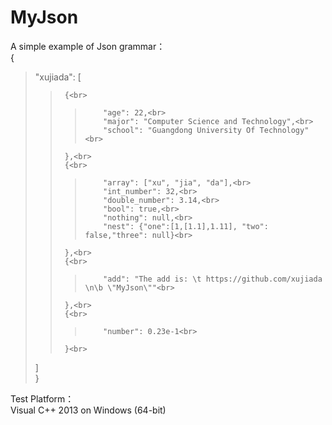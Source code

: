 # MyJson

A simple example of Json grammar：<br>
{<br>
>	"xujiada": [<br>
>>		{<br>
>>>			"age": 22,<br>
>>>			"major": "Computer Science and Technology",<br>
>>>			"school": "Guangdong University Of Technology"<br>
>>		},<br>
>>		{<br>
>>>			"array": ["xu", "jia", "da"],<br>
>>>			"int_number": 32,<br>
>>>			"double_number": 3.14,<br>
>>>			"bool": true,<br>
>>>			"nothing": null,<br>
>>>			"nest": {"one":[1,[1.1],1.11], "two": false,"three": null}<br>
>>		},<br>
>>		{<br>
>>>			"add": "The add is: \t https://github.com/xujiada \n\b \"MyJson\""<br>
>>		},<br>
>>		{<br>
>>>			"number": 0.23e-1<br>
>>		}<br>
>	]<br>
}<br>

Test Platform：<br>
Visual C++ 2013 on Windows (64-bit)<br>
